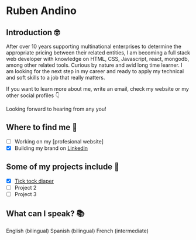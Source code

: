 # Ruben Andino

## Introduction 🤓

After over 10 years supporting multinational enterprises to determine the appropriate pricing between their related entities, I am becoming a full stack web developer with knowledge on HTML, CSS, Javascript, react, mongodb, among other related tools. Curious by nature and avid long time learner. I am looking for the next step in my career and ready to apply my technical and soft skills to a job that really matters.

If you want to learn more about me, write an email, check my website or my other social profiles 👇 

Looking forward to hearing from any you!

## Where to find me 📍

- [ ] Working on my [profesional website]
- [x] Building my brand on [Linkedin](https://www.linkedin.com/in/rubenandino/)

## Some of my projects include 👾

- [x] [Tick tock diaper](https://github.com/rubenanlo/tick-tock-diaper)
- [ ] Project 2
- [ ] Project 3

## What can I speak? 📚

English (bilingual)
Spanish (bilingual)
French (intermediate)
